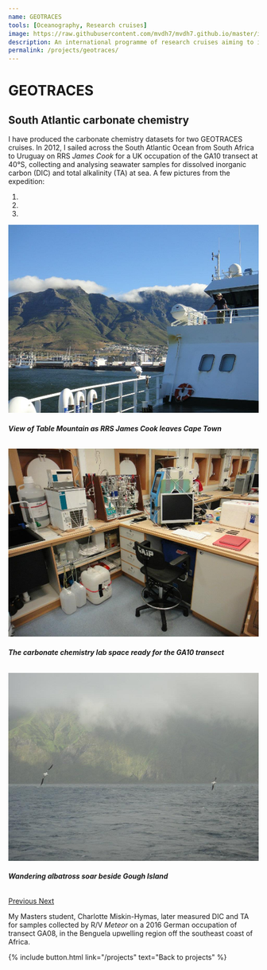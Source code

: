 ```yaml
---
name: GEOTRACES
tools: [Oceanography, Research cruises]
image: https://raw.githubusercontent.com/mvdh7/mvdh7.github.io/master/images/geotraces-map.png
description: An international programme of research cruises aiming to improve our understanding of trace element distributions and biogeochemical cycles throughout the global ocean.
permalink: /projects/geotraces/
---
```


# **GEOTRACES**

## South Atlantic carbonate chemistry

I have produced the carbonate chemistry datasets for two GEOTRACES cruises. In 2012, I sailed across the South Atlantic Ocean from South Africa to Uruguay on RRS *James Cook* for a UK occupation of the GA10 transect at 40°S, collecting and analysing seawater samples for dissolved inorganic carbon (DIC) and total alkalinity (TA) at sea. A few pictures from the expedition:

<div id="carouselExampleIndicators" class="carousel slide" data-ride="carousel">
  <ol class="carousel-indicators">
    <li data-target="#carouselExampleIndicators" data-slide-to="0" class="active"></li>
    <li data-target="#carouselExampleIndicators" data-slide-to="1"></li>
    <li data-target="#carouselExampleIndicators" data-slide-to="2"></li>
  </ol>
  <div class="carousel-inner">
    <div class="carousel-item active">
      <img class="d-block w-100" src="/images/geotraces/ga10table.jpg" alt="View of Table Mountain as RRS James Cook leaves Cape Town">
      <div class="carousel-caption d-none d-md-block text-warning">
        <h6><b>View of Table Mountain as RRS <i>James Cook</i> leaves Cape Town</b></h6>
      </div>
    </div>
    <div class="carousel-item">
      <img class="d-block w-100" src="/images/geotraces/ga10lab.jpg" alt="The carbonate chemistry lab space ready for the GA10 transect">
      <div class="carousel-caption d-none d-md-block">
        <h6><b>The carbonate chemistry lab space ready for the GA10 transect</b></h6>
      </div>
    </div>
    <div class="carousel-item">
      <img class="d-block w-100" src="/images/geotraces/ga10gough.jpg" alt="Wandering albatross soar beside Gough Island">
      <div class="carousel-caption d-none d-md-block">
        <h6><b>Wandering albatross soar beside Gough Island</b></h6>
      </div>
    </div>
  </div>
  <a class="carousel-control-prev" href="#carouselExampleIndicators" role="button" data-slide="prev">
    <span class="carousel-control-prev-icon" aria-hidden="true"></span>
    <span class="sr-only">Previous</span>
  </a>
  <a class="carousel-control-next" href="#carouselExampleIndicators" role="button" data-slide="next">
    <span class="carousel-control-next-icon" aria-hidden="true"></span>
    <span class="sr-only">Next</span>
  </a>
</div>

My Masters student, Charlotte Miskin-Hymas, later measured DIC and TA for samples collected by R/V *Meteor* on a 2016 German occupation of transect GA08, in the Benguela upwelling region off the southeast coast of Africa.

<p class="text-center">
{% include button.html link="/projects" text="Back to projects" %}
</p>
